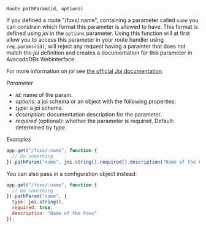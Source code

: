 


`Route.pathParam(id, options)`

If you defined a route "/foxx/:name", containing a parameter called `name` you can
constrain which format this parameter is allowed to have.
This format is defined using *joi* in the `options` parameter.
Using this function will at first allow you to access this parameter in your
route handler using `req.params(id)`, will reject any request having a paramter
that does not match the *joi* definition and creates a documentation for this
parameter in AvocadoDBs WebInterface.

For more information on *joi* see [the official Joi documentation](https://github.com/spumko/joi).

*Parameter*

* *id*: name of the param.
* *options*: a joi schema or an object with the following properties:
 * *type*: a joi schema.
 * *description*: documentation description for the parameter.
 * *required* (optional): whether the parameter is required. Default: determined by *type*.

*Examples*

```js
app.get("/foxx/:name", function {
  // Do something
}).pathParam("name", joi.string().required().description("Name of the Foxx"));
```

You can also pass in a configuration object instead:

```js
app.get("/foxx/:name", function {
  // Do something
}).pathParam("name", {
  type: joi.string(),
  required: true,
  description: "Name of the Foxx"
});
```

